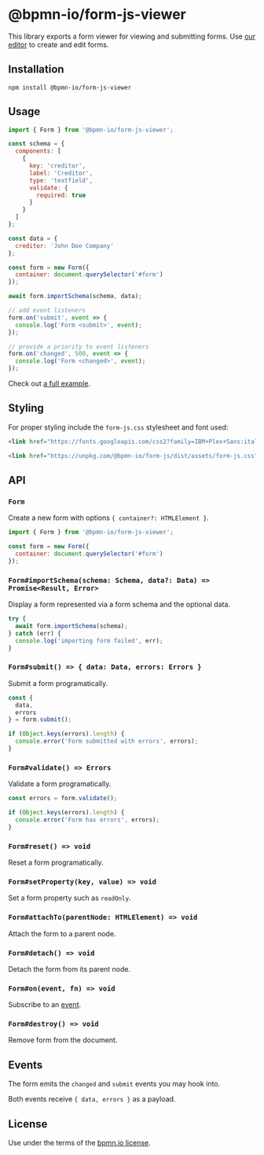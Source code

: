 # @bpmn-io/form-js-viewer

This library exports a form viewer for viewing and submitting forms. Use [our editor](../form-js-editor) to create and edit forms.


## Installation

```
npm install @bpmn-io/form-js-viewer
```


## Usage

```javascript
import { Form } from '@bpmn-io/form-js-viewer';

const schema = {
  components: [
    {
      key: 'creditor',
      label: 'Creditor',
      type: 'textfield',
      validate: {
        required: true
      }
    }
  ]
};

const data = {
  creditor: 'John Doe Company'
};

const form = new Form({
  container: document.querySelector('#form')
});

await form.importSchema(schema, data);

// add event listeners
form.on('submit', event => {
  console.log('Form <submit>', event);
});

// provide a priority to event listeners
form.on('changed', 500, event => {
  console.log('Form <changed>', event);
});
```

Check out [a full example](https://github.com/bpmn-io/form-js-examples).


## Styling

For proper styling include the `form-js.css` stylesheet and font used:

```html
<link href="https://fonts.googleapis.com/css2?family=IBM+Plex+Sans:ital,wght@0,400;0,600;1,400&display=swap" rel="stylesheet">

<link href="https://unpkg.com/@bpmn-io/form-js/dist/assets/form-js.css" rel="stylesheet">
```


## API

### `Form`

Create a new form with options `{ container?: HTMLElement }`.

```javascript
import { Form } from '@bpmn-io/form-js-viewer';

const form = new Form({
  container: document.querySelector('#form')
});
```


### `Form#importSchema(schema: Schema, data?: Data) => Promise<Result, Error>`

Display a form represented via a form schema and the optional data.

```javascript
try {
  await form.importSchema(schema);
} catch (err) {
  console.log('importing form failed', err);
}
```


### `Form#submit() => { data: Data, errors: Errors }`

Submit a form programatically.

```javascript
const {
  data,
  errors
} = form.submit();

if (Object.keys(errors).length) {
  console.error('Form submitted with errors', errors);
}
```


### `Form#validate() => Errors`

Validate a form programatically.

```javascript
const errors = form.validate();

if (Object.keys(errors).length) {
  console.error('Form has errors', errors);
}
```


### `Form#reset() => void`

Reset a form programatically.


### `Form#setProperty(key, value) => void`

Set a form property such as `readOnly`.


### `Form#attachTo(parentNode: HTMLElement) => void`


Attach the form to a parent node.


### `Form#detach() => void`


Detach the form from its parent node.


### `Form#on(event, fn) => void`

Subscribe to an [event](#events).


### `Form#destroy() => void`

Remove form from the document.


## Events

The form emits the `changed` and `submit` events you may hook into.

Both events receive `{ data, errors }` as a payload.


## License

Use under the terms of the [bpmn.io license](http://bpmn.io/license).
